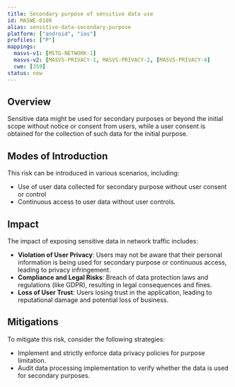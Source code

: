 ```yaml
---
title: Secondary purpose of sensitive data use
id: MASWE-0109
alias: sensitive-data-secondary-purpose
platform: ["android", "ios"]
profiles: ["P"]
mappings:
  masvs-v1: [MSTG-NETWORK-1]
  masvs-v2: [MASVS-PRIVACY-1, MASVS-PRIVACY-2, [MASVS-PRIVACY-4]
  cwe: [359]
status: new
---
```


## Overview
Sensitive data might be used for secondary purposes or beyond the initial scope without notice or consent from users, while a user consent is obtained for the collection of such data for the initial purpose.

## Modes of Introduction

This risk can be introduced in various scenarios, including:

- Use of user data collected for secondary purpose without user consent or control 
- Continuous access to user data without user controls.


## Impact

The impact of exposing sensitive data in network traffic includes:

- **Violation of User Privacy**: Users may not be aware that their personal information is being used for secondary purpose or continuous access, leading to privacy infringement.
- **Compliance and Legal Risks**: Breach of data protection laws and regulations (like GDPR), resulting in legal consequences and fines.
- **Loss of User Trust**: Users losing trust in the application, leading to reputational damage and potential loss of business.

## Mitigations

To mitigate this risk, consider the following strategies:

- Implement and strictly enforce data privacy policies for purpose limitation.
- Audit data processing implementation to verify whether the data is used for secondary purposes.

